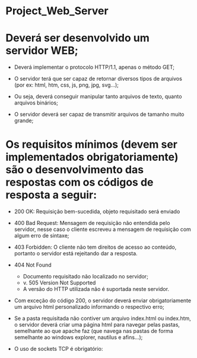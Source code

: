 # Project_Web_Server

# Deverá ser desenvolvido um servidor WEB;
- Deverá implementar o protocolo HTTP/1.1, apenas o método
GET;

- O servidor terá que ser capaz de retornar diversos tipos de arquivos (por
ex: html, htm, css, js, png, jpg, svg...);

- Ou seja, deverá conseguir manipular tanto arquivos de texto,
quanto arquivos binários;

- O servidor deverá ser capaz de transmitir arquivos de tamanho muito
grande;

# Os requisitos mínimos (devem ser implementados obrigatoriamente) são o desenvolvimento das respostas com os códigos de resposta a seguir:

  - 200 OK:
    Requisição bem-sucedida, objeto requisitado será enviado
  - 400 Bad Request:
    Mensagem de requisição não entendida pelo servidor,
    nesse caso o cliente escreveu a mensagem de requisição
    com algum erro de sintaxe;

  - 403 Forbidden:
    O cliente não tem direitos de acesso ao conteúdo, portanto
    o servidor está rejeitando dar a resposta.

  - 404 Not Found
    - Documento requisitado não localizado no servidor;
    - v. 505 Version Not Supported
    - A versão do HTTP utilizada não é suportada neste
    servidor.

- Com exceção do código 200, o servidor deverá enviar obrigatoriamente
um arquivo html personalizado informando o respectivo erro;

- Se a pasta requisitada não contiver um arquivo index.html ou index.htm,
o servidor deverá criar uma página html para navegar pelas pastas,
semelhante ao que apache faz (que navega nas pastas de forma
semelhante ao windows explorer, nautilus e afins...);

- O uso de sockets TCP é obrigatório:
